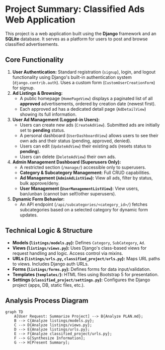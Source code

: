 # Project Summary: Classified Ads Web Application

This project is a web application built using the **Django** framework and an **SQLite** database. It serves as a platform for users to post and browse classified advertisements.

## Core Functionality

1.  **User Authentication:** Standard registration (`signup`), login, and logout functionality using Django's built-in authentication system (`django.contrib.auth`). Uses a custom form (`CustomUserCreationForm`) for signup.
2.  **Ad Listings & Browsing:**
    *   A public homepage (`HomePageView`) displays a paginated list of all **approved** advertisements, ordered by creation date (newest first).
    *   Each approved ad has a dedicated detail page (`AdDetailView`) showing its full information.
3.  **User Ad Management (Logged-in Users):**
    *   Users can create new ads (`CreateAdView`). Submitted ads are initially set to **pending** status.
    *   A personal dashboard (`UserDashboardView`) allows users to see their own ads and their status (pending, approved, denied).
    *   Users can edit (`UpdateAdView`) their existing ads (resets status to **pending**).
    *   Users can delete (`DeleteAdView`) their own ads.
4.  **Admin Management Dashboard (Superusers Only):**
    *   A restricted section (`/manage/`) accessible only to superusers.
    *   **Category & Subcategory Management:** Full CRUD capabilities.
    *   **Ad Management (`AdminAdListView`):** View all ads, filter by status, bulk approve/deny.
    *   **User Management (`UserManagementListView`):** View users, ban/unban (cannot ban self/other superusers).
5.  **Dynamic Form Behavior:**
    *   An API endpoint (`/api/subcategories/<category_id>/`) fetches subcategories based on a selected category for dynamic form updates.

## Technical Logic & Structure

*   **Models (`listings/models.py`):** Defines `Category`, `SubCategory`, `Ad`.
*   **Views (`listings/views.py`):** Uses Django's class-based views for request handling and logic. Access control via mixins.
*   **URLs (`listings/urls.py`, `classified_project/urls.py`):** Maps URL paths to views. Includes Django auth URLs.
*   **Forms (`listings/forms.py`):** Defines forms for data input/validation.
*   **Templates (`templates/`):** HTML files using Bootstrap 5 for presentation.
*   **Settings (`classified_project/settings.py`):** Configures the Django project (apps, DB, static files, etc.).

## Analysis Process Diagram

```mermaid
graph TD
    A[User Request: Summarize Project] --> B{Analyze PLAN.md};
    B --> C{Analyze listings/models.py};
    C --> D{Analyze listings/views.py};
    D --> E{Analyze listings/urls.py};
    E --> F{Analyze classified_project/urls.py};
    F --> G[Synthesize Information];
    G --> H[Present Summary];
